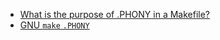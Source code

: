 - [What is the purpose of .PHONY in a Makefile?](https://stackoverflow.com/questions/2145590/what-is-the-purpose-of-phony-in-a-makefile)
- [GNU `make` `.PHONY`](https://www.gnu.org/software/make/manual/make.html#Phony-Targets)
